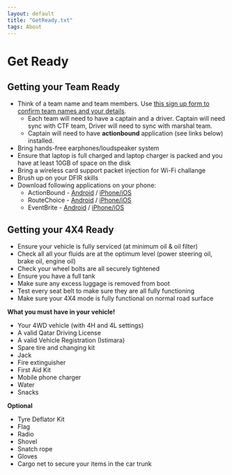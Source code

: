 ```yaml
---
layout: default
title: "GetReady.txt"
tags: About
---
```


# Get Ready

## Getting your Team Ready

* Think of a team name and team members. Use [this sign up form to confirm team names and your details](https://forms.office.com/Pages/ResponsePage.aspx?id=-3cJ1I8kykOe_JUn5hevN3KHiDfPRwZHlbARnq8b89tUQ01ORjVQNFVKWVdIVk5GTUQ2NUsxSTRMUC4u).
  * Each team will need to have a captain and a driver. Captain will need sync with CTF team, Driver will need to sync with marshal team.
  * Captain will need to have **actionbound** application (see links below) installed.
* Bring hands-free earphones/loudspeaker system
* Ensure that laptop is full charged and laptop charger is packed and you have at least 10GB of space on the disk
* Bring a wireless card support packet injection for Wi-Fi challange
* Brush up on your DFIR skills
* Download following applications on your phone:
  * ActionBound - [Android](https://play.google.com/store/apps/details?id=de.actionbound&hl=en_US&gl=US)   /   [iPhone/iOS](https://apps.apple.com/us/app/actionbound/id582660833)
  * RouteChoice - [Android](https://play.google.com/store/apps/details?id=com.routechoices.routechoicestracker&hl=en_US&gl=US)   /   [iPhone/iOS](https://apps.apple.com/id/app/routechoices-tracker/id1570437272)
  * EventBrite - [Android](https://play.google.com/store/apps/details?id=com.eventbrite.attendee&hl=en_US&gl=US)   /   [iPhone/iOS](https://apps.apple.com/us/app/eventbrite/id487922291)


## Getting your 4X4 Ready
 
* Ensure your vehicle is fully serviced (at minimum oil & oil filter)
* Check all all your fluids are at the optimum level (power steering oil, brake oil, engine oil)
* Check your wheel bolts are all securely tightened
* Ensure you have a full tank
* Make sure any excess luggage is removed from boot
* Test every seat belt to make sure they are all fully functioning
* Make sure your 4X4 mode is fully functional on normal road surface

**What you must have in your vehicle!**

* Your 4WD vehicle (with 4H and 4L settings)
* A valid Qatar Driving License
* A valid Vehicle Registration (Istimara)
* Spare tire and changing kit
* Jack
* Fire extinguisher
* First Aid Kit
* Mobile phone charger
* Water
* Snacks

**Optional**

* Tyre Deflator Kit
* Flag
* Radio
* Shovel
* Snatch rope
* Gloves
* Cargo net to secure your items in the car trunk
